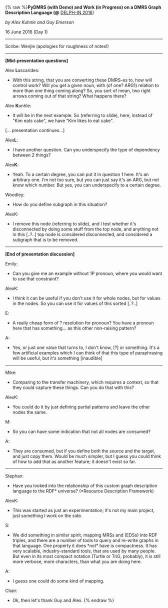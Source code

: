 {% raw %}**PyDMRS (with Demo) and Work (in Progress) on a DMRS Graph Description
Language (@** [DELPH-IN 2016](../StanfordSchedule))

*by Alex Kuhnle and Guy Emerson*

16 June 2016 (Day 1)

* * *

Scribe: Wenjie (apologies for roughness of notes!)

* * *

**\[Mid-presentation questions\]**

Alex **L**ascarides:

- With this string, that you are converting these DMRS-es to, how will
control work? Will you get a given noun, with (of one? ARG1)
relation to more than one thing coming along? So, you sort of mean,
two right arrows coming out of that string? What happens there?

Alex **K**unhle:

- It will be in the next example. So (referring to slide), here,
instead of "Kim eats cake", we have "Kim likes to eat cake".

\[... presentation continues...\]

Alex**L**:

- I have another question. Can you underspecify the type of dependency
between 2 things?

Alex**K**:

- Yeah. To a certain degree, you can put it in question 1 here. It's
an arbitrary one. I'm not too sure, but you can just say it's an
ARG, but not know which number. But yes, you can underspecify to a
certain degree.

Woodley:

- How do you define subgraph in this situation?

AlexK:

- I remove this node (referring to slide), and I test whether it's
disconnected by doing some stuff from the top node, and anything not
in this \[..?..\] top node is considered disconnected, and
considered a subgraph that is to be removed.

* * *

**\[End of presentation discussion\]**

Emily:

- Can you give me an example without 1P pronoun, where you would want
to use that constraint?

AlexK:

- I think it can be useful if you don't use it for whole nodes, but
for values in the nodes. So you can use it for values of this sorted
\[..?..\]

E:

- A really cheap form of ? resolution for pronoun? You have a pronoun
here that has something... as this other non-raising pattern?

A:

- Yes, or just one value that turns to, I don't know, \[?\] or
something. It's a few artificial examples which I can think of that
this type of paraphrasing will be useful, but it's something
\[inaudible\]

* * *

Mike:

- Comparing to the transfer machinery, which requires a context, so
that they could capture these things. Can you do that with this?

AlexK:

- You could do it by just defining partial patterns and leave the
other nodes the same.

M:

- So you can have some indication that not all nodes are consumed?

A:

- They are consumed, but if you define both the source and the target,
and just copy them. Would be much simpler, but I guess you could
think of how to add that as another feature; it doesn't exist so
far.

* * *

Stephan:

- Have you looked into the relationship of this custom graph
description language to the RDF\* universe? (\*Resource Description
Framework)

AlexK:

- This was started as just an experimentation; it's not my main
project, just something I work on the side.

S:

- We did something in similar spirit, mapping MRSs and (EDSs) into RDF
triples, and there are a number of tools to query and re-write
graphs in that language. One property it does \*not\* have is
compactness. It has very scalable, industry-standard tools, that are
used by many people. But even in its most compact notation (Turtle
or TriG, probably), it is still more verbose, more characters, than
what you are doing here.

A:

- I guess one could do some kind of mapping.

Chair:

- Ok, then let's thank Guy and Alex.
<update date omitted for speed>{% endraw %}